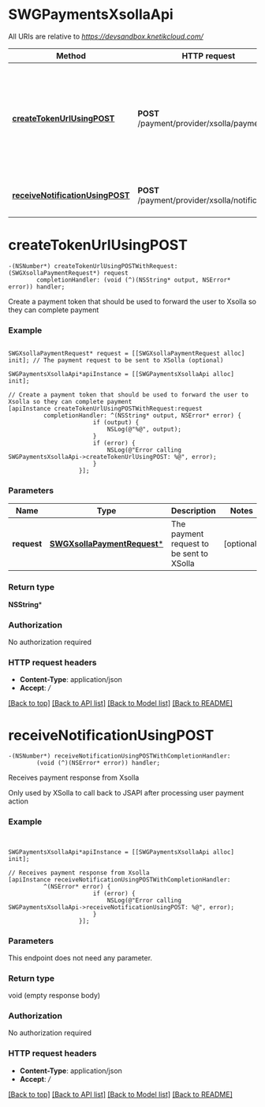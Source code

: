 # SWGPaymentsXsollaApi

All URIs are relative to *https://devsandbox.knetikcloud.com/*

Method | HTTP request | Description
------------- | ------------- | -------------
[**createTokenUrlUsingPOST**](SWGPaymentsXsollaApi.md#createtokenurlusingpost) | **POST** /payment/provider/xsolla/payment | Create a payment token that should be used to forward the user to Xsolla so they can complete payment
[**receiveNotificationUsingPOST**](SWGPaymentsXsollaApi.md#receivenotificationusingpost) | **POST** /payment/provider/xsolla/notifications | Receives payment response from Xsolla


# **createTokenUrlUsingPOST**
```objc
-(NSNumber*) createTokenUrlUsingPOSTWithRequest: (SWGXsollaPaymentRequest*) request
        completionHandler: (void (^)(NSString* output, NSError* error)) handler;
```

Create a payment token that should be used to forward the user to Xsolla so they can complete payment

### Example 
```objc

SWGXsollaPaymentRequest* request = [[SWGXsollaPaymentRequest alloc] init]; // The payment request to be sent to XSolla (optional)

SWGPaymentsXsollaApi*apiInstance = [[SWGPaymentsXsollaApi alloc] init];

// Create a payment token that should be used to forward the user to Xsolla so they can complete payment
[apiInstance createTokenUrlUsingPOSTWithRequest:request
          completionHandler: ^(NSString* output, NSError* error) {
                        if (output) {
                            NSLog(@"%@", output);
                        }
                        if (error) {
                            NSLog(@"Error calling SWGPaymentsXsollaApi->createTokenUrlUsingPOST: %@", error);
                        }
                    }];
```

### Parameters

Name | Type | Description  | Notes
------------- | ------------- | ------------- | -------------
 **request** | [**SWGXsollaPaymentRequest***](SWGXsollaPaymentRequest*.md)| The payment request to be sent to XSolla | [optional] 

### Return type

**NSString***

### Authorization

No authorization required

### HTTP request headers

 - **Content-Type**: application/json
 - **Accept**: */*

[[Back to top]](#) [[Back to API list]](../README.md#documentation-for-api-endpoints) [[Back to Model list]](../README.md#documentation-for-models) [[Back to README]](../README.md)

# **receiveNotificationUsingPOST**
```objc
-(NSNumber*) receiveNotificationUsingPOSTWithCompletionHandler: 
        (void (^)(NSError* error)) handler;
```

Receives payment response from Xsolla

Only used by XSolla to call back to JSAPI after processing user payment action

### Example 
```objc


SWGPaymentsXsollaApi*apiInstance = [[SWGPaymentsXsollaApi alloc] init];

// Receives payment response from Xsolla
[apiInstance receiveNotificationUsingPOSTWithCompletionHandler: 
          ^(NSError* error) {
                        if (error) {
                            NSLog(@"Error calling SWGPaymentsXsollaApi->receiveNotificationUsingPOST: %@", error);
                        }
                    }];
```

### Parameters
This endpoint does not need any parameter.

### Return type

void (empty response body)

### Authorization

No authorization required

### HTTP request headers

 - **Content-Type**: application/json
 - **Accept**: */*

[[Back to top]](#) [[Back to API list]](../README.md#documentation-for-api-endpoints) [[Back to Model list]](../README.md#documentation-for-models) [[Back to README]](../README.md)

